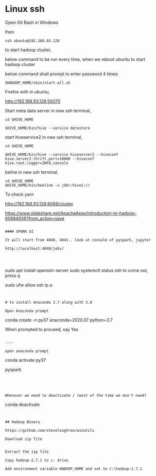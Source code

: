 # Linux ssh

Open Git Bash in Windows

then 
```
ssh ubuntu@192.168.93.128
```


to start hadoop cluster,

below command to be run every time, when we reboot ubuntu to start hadoop cluster

below command shall prompt to enter password 4 times

```
$HADOOP_HOME/sbin/start-all.sh
```

Firefox with in ubuntu,

http://192.168.93.128:50070

Start meta data server in new ssh terminal, 

```
cd $HIVE_HOME 

$HIVE_HOME/bin/hive --service metastore
```


start hiveservice2  in new ssh terminal, 
```
cd $HIVE_HOME

$HIVE_HOME/bin/hive --service hiveserver2 --hiveconf hive.server2.thrift.port=10000 --hiveconf hive.root.logger=INFO,console
```

beline  in new ssh terminal, 

```
cd $HIVE_HOME
$HIVE_HOME/bin/beeline -u jdbc:hive2://
```

To check yarn 

http://192.168.93.128:8088/cluster


https://www.slideshare.net/ApacheApex/introduction-to-hadoop-60884936?from_action=save


```

#### SPARK UI

It will start from 4040, 4041.. look at console of pyspark, jupyter

http://localhost:4040/jobs/




```
sudo apt install openssh-server
sudo systemctl status ssh
    to come out, press q 

sudo ufw allow ssh
ip a
```


# to install Anaconda 3.7 along with 3.8

Open Anaconda prompt

```
conda create -n py37 anaconda=2020.07 python=3.7

When prompted to proceed, say Yes
```

----

open anaconda prompt

```
conda activate py37

pyspark
```




Whenever we need to deactivate / (most of the time we don't need)

```
conda deactivate
```


## Hadoop Binary 

https://github.com/steveloughran/winutils

Download zip file


Extract the zip file

Copy hadoop-2.7.1 to c: drive

Add environment variable HADOOP_HOME and set to C:\hadoop-2.7.1


